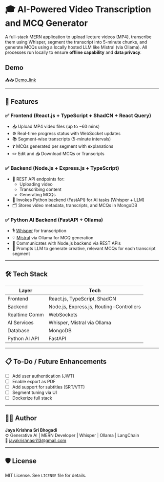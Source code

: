 # 🎓 AI-Powered Video Transcription and MCQ Generator

A full-stack MERN application to upload lecture videos (MP4), transcribe them using Whisper, segment the transcript into 5-minute chunks, and generate MCQs using a locally hosted LLM like Mistral (via Ollama). All processes run locally to ensure **offline capability** and **data privacy**.

## Demo

📥📥 [Demo_link](https://drive.google.com/file/d/1bf_RozhlKptdVxkbvPUvMTkQEnegUMLq/view?usp=sharing)


---

## 🧩 Features

### ✅ Frontend (React.js + TypeScript + ShadCN + React Query)

- 📤 Upload MP4 video files (up to ~60 mins)
- ⚙️ Real-time progress status with WebSocket updates
- 📚 Segment-wise transcripts (5-minute intervals)
- ❓ MCQs generated per segment with explanations
- ✏️ Edit and 📥 Download MCQs or Transcripts

### ✅ Backend (Node.js + Express.js + TypeScript)

- 🧩 REST API endpoints for:
  - Uploading video
  - Transcribing content
  - Generating MCQs
- 🧠 Invokes Python backend (FastAPI) for AI tasks (Whisper + LLM)
- 🗂️ Stores video metadata, transcripts, and MCQs in MongoDB

### ✅ Python AI Backend (FastAPI + Ollama)

- 🎙️ [Whisper](https://github.com/openai/whisper) for transcription
- 💡 [Mistral](https://ollama.com/library/mistral) via Ollama for MCQ generation
- 🔌 Communicates with Node.js backend via REST APIs
- 💬 Prompts LLM to generate creative, relevant MCQs for each transcript segment

---

## 🛠️ Tech Stack

| Layer         | Tech                         |
| ------------- | ---------------------------- |
| Frontend      | React.js, TypeScript, ShadCN |
| Backend       | Node.js, Express.js, Routing-Controllers |
| Realtime Comm | WebSockets                   |
| AI Services   | Whisper, Mistral via Ollama  |
| Database      | MongoDB                      |
| Python AI API | FastAPI                      |

---

## 📋 To-Do / Future Enhancements

- [ ] Add user authentication (JWT)
- [ ] Enable export as PDF
- [ ] Add support for subtitles (SRT/VTT)
- [ ] Segment tuning via UI
- [ ] Dockerize full stack

---

## 👨‍💻 Author

**Jaya Krishna Sri Bhogadi**  
⚙️ Generative AI | MERN Developer | Whisper | Ollama | LangChain  
📧 jayakrishnasri13@gmail.com

---

## 🛡️ License

MIT License. See `LICENSE` file for details.
